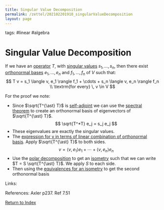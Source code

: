 ```yaml
---
title: Singular Value Decomposition
permalink: /zettel/202102201910_singularValueDecomposition
layout: page
---
```

tags: #linear #algebra

# Singular Value Decomposition

If we have an [operator](202102082104_operatorDefinition) $T$, with [singular values](202102201841_singularValuesDefinition) $s_1, \ldots, s_n$,
then there exist [orthonormal bases](202102142105_orthonormalBasisDefinition) $e_1, \ldots, e_n$ and $f_1, \ldots, f_n$ of $V$
such that:
$$
T v = s_1 \langle v, e_1 \rangle f_1 + \cdots + s_n \langle v, e_n \rangle f_n \\
\textrm{for every} \, v \in V
$$

For the proof we note:
- Since $\sqrt{T^{\ast} T}$ is [self-adjoint](202102162040_selfAdjointOperator) we can use the [spectral theorem](202102191218_realSpectralTheorem) 
  to create an orthonormal basis of eigenvectors of $\sqrt{T^{\ast} T}$.
$$
\sqrt{T^*T} e_j = s_j e_j
$$
- These eigenvalues are exactly the singular values.
- The [expression for v in terms of linear combination of orthonormal basis](202102142128_linearCombinationOrthonomalBasis). Apply $\sqrt{T^{\ast} T}$ to both sides.
$$
v = \langle v, e_1 \rangle e_1 + \cdots + \langle v, e_n \rangle e_n
$$
- Use the [polar decomposition](202102201834_polarDecomposition) to get an [isometry](202102201248_isometryDefinition) such that 
  we can write $T = S \sqrt{T^{\ast} T}$. We apply $S$ to each side.
- Then using the [equivalences for an isometry](202102201252_equivalencesIsometries) to get the second orthonormal basis

Links: 

References: Axler p237. Ref 7.51

[Return to Index](index)